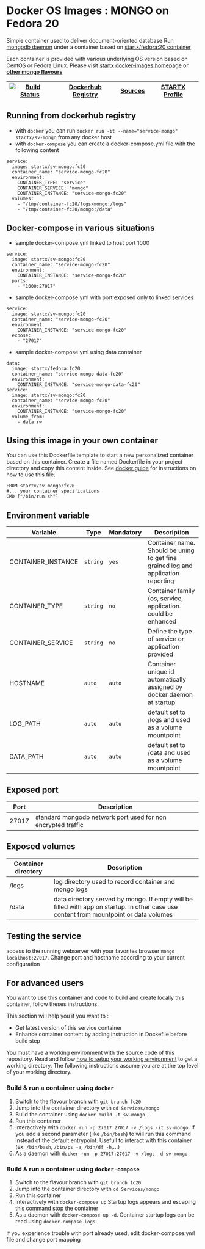 # Docker OS Images : MONGO on Fedora 20

Simple container used to deliver document-oriented database
Run [mongodb daemon](https://www.mongodb.org/) under a container 
based on [startx/fedora:20 container](https://hub.docker.com/r/startx/fedora)

Each container is provided with various underlying OS version based on CentOS or 
Fedora Linux. Please visit [startx docker-images homepage](https://github.com/startxfr/docker-images/)
or **[other mongo flavours](https://github.com/startxfr/docker-images/Services/mongo/#available-flavours)**

| [![Build Status](https://travis-ci.org/startxfr/docker-images.svg)](https://travis-ci.org/startxfr/docker-images) | [Dockerhub Registry](https://hub.docker.com/r/startx/sv-mongo/) | [Sources](https://github.com/startxfr/docker-images/Services/mongo)             | [STARTX Profile](https://github.com/startxfr) | 
|-------------------------------------------------------------------------------------------------------------------|-----------------------------------------------------------------|---------------------------------------------------------------------------------|-----------------------------------------------|

## Running from dockerhub registry

* with `docker` you can run `docker run -it --name="service-mongo" startx/sv-mongo` from any docker host
* with `docker-compose` you can create a docker-compose.yml file with the following content
```
service:
  image: startx/sv-mongo:fc20
  container_name: "service-mongo-fc20"
  environment:
    CONTAINER_TYPE: "service"
    CONTAINER_SERVICE: "mongo"
    CONTAINER_INSTANCE: "service-mongo-fc20"
  volumes:
    - "/tmp/container-fc20/logs/mongo:/logs"
    - "/tmp/container-fc20/mongo:/data"
```

## Docker-compose in various situations

* sample docker-compose.yml linked to host port 1000
```
service:
  image: startx/sv-mongo:fc20
  container_name: "service-mongo-fc20"
  environment:
    CONTAINER_INSTANCE: "service-mongo-fc20"
  ports:
    - "1000:27017"
```
* sample docker-compose.yml with port exposed only to linked services
```
service:
  image: startx/sv-mongo:fc20
  container_name: "service-mongo-fc20"
  environment:
    CONTAINER_INSTANCE: "service-mongo-fc20"
  expose:
    - "27017"
```
* sample docker-compose.yml using data container
```
data:
  image: startx/fedora:fc20
  container_name: "service-mongo-data-fc20"
  environment:
    CONTAINER_INSTANCE: "service-mongo-data-fc20"
service:
  image: startx/sv-mongo:fc20
  container_name: "service-mongo-fc20"
  environment:
    CONTAINER_INSTANCE: "service-mongo-fc20"
  volume_from:
    - data:rw
```

## Using this image in your own container

You can use this Dockerfile template to start a new personalized container based on this container. Create a file named Dockerfile in your project directory and copy this content inside. See [docker guide](http://docs.docker.com/engine/reference/builder/) for instructions on how to use this file.
 ```
FROM startx/sv-mongo:fc20
#... your container specifications
CMD ["/bin/run.sh"]
```

## Environment variable

| Variable                  | Type     | Mandatory | Description                                                              |
|---------------------------|----------|-----------|--------------------------------------------------------------------------|
| CONTAINER_INSTANCE        | `string` | `yes`     | Container name. Should be uning to get fine grained log and application reporting
| CONTAINER_TYPE            | `string` | `no`      | Container family (os, service, application. could be enhanced 
| CONTAINER_SERVICE         | `string` | `no`      | Define the type of service or application provided
| HOSTNAME                  | `auto`   | `auto`    | Container unique id automatically assigned by docker daemon at startup
| LOG_PATH                  | `auto`   | `auto`    | default set to /logs and used as a volume mountpoint
| DATA_PATH                 | `auto`   | `auto`    | default set to /data and used as a volume mountpoint

## Exposed port

| Port  | Description                                                              |
|-------|--------------------------------------------------------------------------|
| 27017 | standard mongodb network port used for non encrypted traffic

## Exposed volumes

| Container directory  | Description                                                              |
|----------------------|--------------------------------------------------------------------------|
| /logs                | log directory used to record container and mongo logs
| /data                | data directory served by mongo. If empty will be filled with app on startup. In other case use content from mountpoint or data volumes

## Testing the service

access to the running webserver with your favorites browser `mongo localhost:27017`. Change port and hostname according to your current configuration

## For advanced users

You want to use this container and code to build and create locally this container, follow theses instructions.

This section will help you if you want to :
* Get latest version of this service container
* Enhance container content by adding instruction in Dockefile before build step

You must have a working environment with the source code of this repository. Read and follow [how to setup your working environment](https://github.com/startxfr/docker-images#setup-your-working-environment-mandatory) to get a working directory. The following instructions assume you are at the top level of your working directory.

### Build & run a container using `docker`

1. Switch to the flavour branch with `git branch fc20`
2. Jump into the container directory with `cd Services/mongo`
3. Build the container using `docker build -t sv-mongo .`
4. Run this container 
  1. Interactively with `docker run -p 27017:27017 -v /logs -it sv-mongo`. If you add a second parameter (like `/bin/bash`) to will run this command instead of the default entrypoint. Usefull to interact with this container (ex: `/bin/bash`, `/bin/ps -a`, `/bin/df -h`,...) 
  2. As a daemon with `docker run -p 27017:27017 -v /logs -d sv-mongo`


### Build & run a container using `docker-compose`

1. Switch to the flavour branch with `git branch fc20`
2. Jump into the container directory with `cd Services/mongo`
3. Run this container 
  1. Interactively with `docker-compose up` Startup logs appears and escaping this command stop the container
  2. As a daemon with `docker-compose up -d`. Container startup logs can be read using `docker-compose logs`

If you experience trouble with port already used, edit docker-compose.yml file and change port mapping